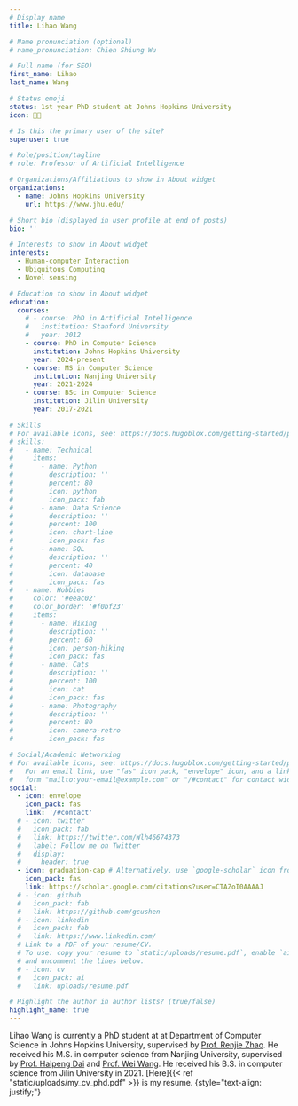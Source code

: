 ```yaml
---
# Display name
title: Lihao Wang

# Name pronunciation (optional)
# name_pronunciation: Chien Shiung Wu

# Full name (for SEO)
first_name: Lihao
last_name: Wang

# Status emoji
status: 1st year PhD student at Johns Hopkins University
icon: 🧑‍🎓️

# Is this the primary user of the site?
superuser: true

# Role/position/tagline
# role: Professor of Artificial Intelligence

# Organizations/Affiliations to show in About widget
organizations:
  - name: Johns Hopkins University
    url: https://www.jhu.edu/

# Short bio (displayed in user profile at end of posts)
bio: ''

# Interests to show in About widget
interests:
  - Human-computer Interaction
  - Ubiquitous Computing
  - Novel sensing

# Education to show in About widget
education:
  courses:
    # - course: PhD in Artificial Intelligence
    #   institution: Stanford University
    #   year: 2012
    - course: PhD in Computer Science
      institution: Johns Hopkins University
      year: 2024-present
    - course: MS in Computer Science
      institution: Nanjing University
      year: 2021-2024
    - course: BSc in Computer Science
      institution: Jilin University
      year: 2017-2021

# Skills
# For available icons, see: https://docs.hugoblox.com/getting-started/page-builder/#icons
# skills:
#   - name: Technical
#     items:
#       - name: Python
#         description: ''
#         percent: 80
#         icon: python
#         icon_pack: fab
#       - name: Data Science
#         description: ''
#         percent: 100
#         icon: chart-line
#         icon_pack: fas
#       - name: SQL
#         description: ''
#         percent: 40
#         icon: database
#         icon_pack: fas
#   - name: Hobbies
#     color: '#eeac02'
#     color_border: '#f0bf23'
#     items:
#       - name: Hiking
#         description: ''
#         percent: 60
#         icon: person-hiking
#         icon_pack: fas
#       - name: Cats
#         description: ''
#         percent: 100
#         icon: cat
#         icon_pack: fas
#       - name: Photography
#         description: ''
#         percent: 80
#         icon: camera-retro
#         icon_pack: fas

# Social/Academic Networking
# For available icons, see: https://docs.hugoblox.com/getting-started/page-builder/#icons
#   For an email link, use "fas" icon pack, "envelope" icon, and a link in the
#   form "mailto:your-email@example.com" or "/#contact" for contact widget.
social:
  - icon: envelope
    icon_pack: fas
    link: '/#contact'
  # - icon: twitter
  #   icon_pack: fab
  #   link: https://twitter.com/Wlh46674373
  #   label: Follow me on Twitter
  #   display:
  #     header: true
  - icon: graduation-cap # Alternatively, use `google-scholar` icon from `ai` icon pack
    icon_pack: fas
    link: https://scholar.google.com/citations?user=CTAZoI0AAAAJ
  # - icon: github
  #   icon_pack: fab
  #   link: https://github.com/gcushen
  # - icon: linkedin
  #   icon_pack: fab
  #   link: https://www.linkedin.com/
  # Link to a PDF of your resume/CV.
  # To use: copy your resume to `static/uploads/resume.pdf`, enable `ai` icons in `params.yaml`,
  # and uncomment the lines below.
  # - icon: cv
  #   icon_pack: ai
  #   link: uploads/resume.pdf

# Highlight the author in author lists? (true/false)
highlight_name: true
---
```


Lihao Wang is currently a PhD student at at Department of Computer Science in Johns Hopkins University, supervised by [Prof. Renjie Zhao](https://renjiezhao.github.io/).
He received his M.S. in computer science from Nanjing University, supervised by [Prof. Haipeng Dai](https://cs.nju.edu.cn/daihp/) and [Prof. Wei Wang](https://cs.nju.edu.cn/ww/). He received his B.S. in computer science from Jilin University in 2021. [Here]{{< ref "static/uploads/my_cv_phd.pdf" >}} is my resume.
{style="text-align: justify;"}
